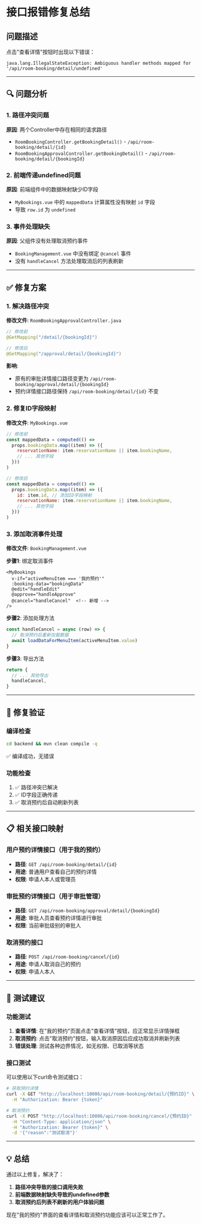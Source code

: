# 接口报错修复总结

## 问题描述
点击"查看详情"按钮时出现以下错误：
```
java.lang.IllegalStateException: Ambiguous handler methods mapped for '/api/room-booking/detail/undefined'
```

---

## 🔍 问题分析

### 1. 路径冲突问题
**原因**: 两个Controller中存在相同的请求路径
- `RoomBookingController.getBookingDetail()` - `/api/room-booking/detail/{id}`
- `RoomBookingApprovalController.getBookingDetail()` - `/api/room-booking/detail/{bookingId}`

### 2. 前端传递undefined问题
**原因**: 前端组件中的数据映射缺少ID字段
- `MyBookings.vue` 中的 `mappedData` 计算属性没有映射 `id` 字段
- 导致 `row.id` 为 `undefined`

### 3. 事件处理缺失
**原因**: 父组件没有处理取消预约事件
- `BookingManagement.vue` 中没有绑定 `@cancel` 事件
- 没有 `handleCancel` 方法处理取消后的列表刷新

---

## ✅ 修复方案

### 1. 解决路径冲突
**修改文件**: `RoomBookingApprovalController.java`
```java
// 修改前
@GetMapping("/detail/{bookingId}")

// 修改后  
@GetMapping("/approval/detail/{bookingId}")
```

**影响**: 
- 原有的审批详情接口路径变更为 `/api/room-booking/approval/detail/{bookingId}`
- 预约详情接口路径保持 `/api/room-booking/detail/{id}` 不变

### 2. 修复ID字段映射
**修改文件**: `MyBookings.vue`
```javascript
// 修改前
const mappedData = computed(() =>
  props.bookingData.map((item) => ({
    reservationName: item.reservationName || item.bookingName,
    // ... 其他字段
  }))
)

// 修改后
const mappedData = computed(() =>
  props.bookingData.map((item) => ({
    id: item.id, // 添加ID字段映射
    reservationName: item.reservationName || item.bookingName,
    // ... 其他字段
  }))
)
```

### 3. 添加取消事件处理
**修改文件**: `BookingManagement.vue`

**步骤1**: 绑定取消事件
```vue
<MyBookings
  v-if="activeMenuItem === '我的预约'"
  :booking-data="bookingData"
  @edit="handleEdit"
  @approve="handleApprove"
  @cancel="handleCancel"  <!-- 新增 -->
/>
```

**步骤2**: 添加处理方法
```javascript
const handleCancel = async (row) => {
  // 取消预约后重新加载数据
  await loadDataForMenuItem(activeMenuItem.value)
}
```

**步骤3**: 导出方法
```javascript
return {
  // ... 其他导出
  handleCancel,
}
```

---

## 🧪 修复验证

### 编译检查
```bash
cd backend && mvn clean compile -q
```
✅ 编译成功，无错误

### 功能检查
1. ✅ 路径冲突已解决
2. ✅ ID字段正确传递
3. ✅ 取消预约后自动刷新列表

---

## 📋 相关接口映射

### 用户预约详情接口（用于我的预约）
- **路径**: `GET /api/room-booking/detail/{id}`
- **用途**: 普通用户查看自己的预约详情
- **权限**: 申请人本人或管理员

### 审批预约详情接口（用于审批管理）
- **路径**: `GET /api/room-booking/approval/detail/{bookingId}`
- **用途**: 审批人员查看预约详情进行审批
- **权限**: 当前审批级别的审批人

### 取消预约接口
- **路径**: `POST /api/room-booking/cancel/{id}`
- **用途**: 申请人取消自己的预约
- **权限**: 申请人本人

---

## 🎯 测试建议

### 功能测试
1. **查看详情**: 在"我的预约"页面点击"查看详情"按钮，应正常显示详情弹框
2. **取消预约**: 点击"取消预约"按钮，输入取消原因后应成功取消并刷新列表
3. **错误处理**: 测试各种边界情况，如无权限、已取消等状态

### 接口测试
可以使用以下curl命令测试接口：
```bash
# 获取预约详情
curl -X GET "http://localhost:10086/api/room-booking/detail/{预约ID}" \
  -H "Authorization: Bearer {token}"

# 取消预约  
curl -X POST "http://localhost:10086/api/room-booking/cancel/{预约ID}" \
  -H "Content-Type: application/json" \
  -H "Authorization: Bearer {token}" \
  -d '{"reason":"测试取消"}'
```

---

## 💡 总结

通过以上修复，解决了：
1. **路径冲突导致的接口调用失败**
2. **前端数据映射缺失导致的undefined参数**
3. **取消预约后列表不刷新的用户体验问题**

现在"我的预约"界面的查看详情和取消预约功能应该可以正常工作了。